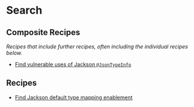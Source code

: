 # Search

## Composite Recipes

_Recipes that include further recipes, often including the individual recipes below._

* [Find vulnerable uses of Jackson `@JsonTypeInfo`](./findvulnerablejacksonjsontypeinfo.md)

## Recipes

* [Find Jackson default type mapping enablement](./findjacksondefaulttypemapping.md)


